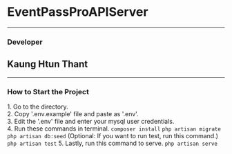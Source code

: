 # EventPassProAPIServer
<hr />
<h3>Developer</h3>
<h2>Kaung Htun Thant</h2>
<hr />
<h3>How to Start the Project</h3>
<p>
1. Go to the directory.
<br>
2. Copy '.env.example' file and paste as '.env'.
<br>
3. Edit the '.env' file and enter your mysql user credentials.
<br>
4. Run these commands in terminal.
<code>composer install</code>
<code>php artisan migrate</code>
<code>php artisan db:seed</code>
(Optional: If you want to run test, run this command.)
<code>php artisan test</code>
5. Lastly, run this command to serve.
<code>php artisan serve</code>
</p>